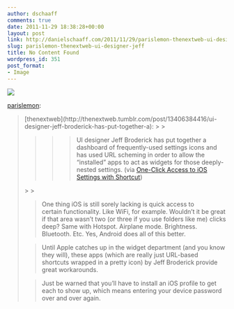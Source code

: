 ```yaml
---
author: dschaaff
comments: true
date: 2011-11-29 18:38:28+00:00
layout: post
link: http://danielschaaff.com/2011/11/29/parislemon-thenextweb-ui-designer-jeff/
slug: parislemon-thenextweb-ui-designer-jeff
title: No Content Found
wordpress_id: 351
post_format:
- Image
---
```


![](https://danielschaaff.files.wordpress.com/2011/11/tumblr_lvbxu28jme1qejjfeo1_500.png)

[parislemon](http://parislemon.com/post/13494405172/thenextweb-ui-designer-jeff-broderick-has-put):





<blockquote>[thenextweb](http://thenextweb.tumblr.com/post/13406384416/ui-designer-jeff-broderick-has-put-together-a):
> 
> 

> 
> <blockquote>

>> 
>> UI designer Jeff Broderick has put together a dashboard of frequently-used settings icons and has used URL scheming in order to allow the “installed” apps to act as widgets for those deeply-nested settings. (via [One-Click Access to iOS Settings with Shortcut](http://thenextweb.com/apps/2011/11/25/shortcut-brings-settings-widgets-to-your-iphone-no-jailbreak-required/))
>> 
>> 
</blockquote>
> 
> 

> 
> One thing iOS is still sorely lacking is quick access to certain functionality. Like WiFi, for example. Wouldn’t it be great if that area wasn’t two (or three if you use folders like me) clicks deep? Same with Hotspot. Airplane mode. Brightness. Bluetooth. Etc. Yes, Android does all of this better.
> 
> 

> 
> Until Apple catches up in the widget department (and you know they will), these apps (which are really just URL-based shortcuts wrapped in a pretty icon) by Jeff Broderick provide great workarounds. 
> 
> 

> 
> Just be warned that you’ll have to install an iOS profile to get each to show up, which means entering your device password over and over again. 
> 
> </blockquote>
